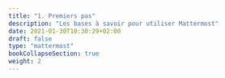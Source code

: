 ```yaml
---
title: "1. Premiers pas"
description: "Les bases à savoir pour utiliser Mattermost"
date: 2021-01-30T10:30:29+02:00
draft: false
type: "mattermost"
bookCollapseSection: true
weight: 2
---
```

